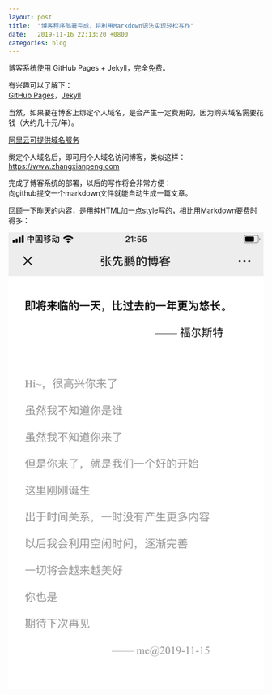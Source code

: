 ```yaml
---
layout: post
title:  "博客程序部署完成，将利用Markdown语法实现轻松写作"
date:   2019-11-16 22:13:20 +0800
categories: blog
---
```


博客系统使用 GitHub Pages + Jekyll，完全免费。  

有兴趣可以了解下：  
[GitHub Pages](https://pages.github.com/)，[Jekyll](https://jekyllrb.com/)

当然，如果要在博客上绑定个人域名，是会产生一定费用的，因为购买域名需要花钱（大约几十元/年）。

[阿里云可提供域名服务](https://wanwang.aliyun.com/)  

绑定个人域名后，即可用个人域名访问博客，类似这样：  
<https://www.zhangxianpeng.com>

完成了博客系统的部署，以后的写作将会非常方便：  
向github提交一个markdown文件就能自动生成一篇文章。  

回顾一下昨天的内容，是用纯HTML加一点style写的，相比用Markdown要费时得多：

![测试图片](/assets/image/first_article.png)